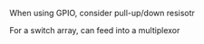 <!-- SPDX-License-Identifier: zlib-acknowledgement -->

When using GPIO, consider pull-up/down resisotr

For a switch array, can feed into a multiplexor
